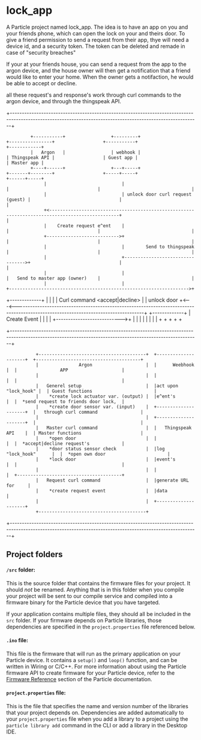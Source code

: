# lock_app

A Particle project named lock_app.
The idea is to have an app on you and your friends phone, which can open the lock on your and theirs door.
To give a friend permission to send a request from their app, thye will need a device id, and a security token.
The token can be deleted and remade in case of "security breaches"

If your at your friends house, you can send a request from the app to the argon device,
and the house owner will then get a notification that a friend would like to enter your home.
When the owner gets a notifaction, he would be able to accept or decline.

all these request's and response's work through curl commands to the argon device, and through the thingspeak API.


+------------------------------------------------------------------------------------------------------------------------------------------------------------+

             +-----------+                 +---------+                    +----------------+                  +-----------+                     +------------+
             |   Argon   |                 | webhook |                    | Thingspeak API |                  | Guest app |                     | Master app |
             +----+------+                 +---+-----+                    +-------+--------+                  +-----+-----+                     +------+-----+
                  |                            |                                  |                                 |                                  |
                  |                            | unlock door curl request (guest) |                                 |                                  |
                  +<------------------------------------------------------------------------------------------------+                                  |
                  |    Create request e^ent    |                                  |                                 |                                  |
                  +--------------------------->+                                  |                                 |                                  |
                  |                            |        Send to thingspeak        |                                 |                                  |
                  |                            +--------------------------------->+                                 |                                  |
                  |                            |                                  |   Send to master app (owner)    |                                  |
                  |                            |                                  +------------------------------------------------------------------->+
+-------------+   |                            |                                  |                                 |  Curl command <accept|decline>   |
| unlock door +<---<-----------------------------------------------------------------------------------------------------------------------------------+
+-------------+   |   Create Event <status>    |                                  |                                 |                                  |
                  +--------------------------->+                                  |                                 |                                  |
                  |                            |                                  |                                 |                                  |
                  +                            +                                  +                                 +                                  +

+------------------------------------------------------------------------------------------------------------------------------------------------------------+

               +----------------------------------------+  +---------------------+  +---------------------------------------+
               |               Argon                    |  |      Weebhook       |  |                APP                    |
               |                                        |  |                     |  |                                       |
               |   Generel setup                        |  |act upon "lock_hook" |  | Guest functions                       |
               |    *create lock actuator var. (output) |  |e^ent's              |  |  *send request to friends door lock,  |
               |    *create door sensor var. (input)    |  +---------------------+  |   through curl command                |
               |                                        |  +---------------------+  |                                       |
               |   Master curl command                  |  |   Thingspeak API    |  | Master functions                      |
               |    *open door                          |  |                     |  |  *accept|decline request's            |
               |    *door status sensor check           |  |log "lock_hook"      |  |  *open own door                       |
               |    *lock door                          |  |event's              |  |                                       |
               |                                        |  |                     |  +---------------------------------------+
               |   Request curl command                 |  |generate URL for     |
               |    *create request event               |  |data                 |
               |                                        |  +---------------------+
               +----------------------------------------+

+------------------------------------------------------------------------------------------------------------------------------------------------------------+




## Project folders

#### ```/src``` folder:  
This is the source folder that contains the firmware files for your project. It should *not* be renamed. 
Anything that is in this folder when you compile your project will be sent to our compile service and compiled into a firmware binary for the Particle device that you have targeted.

If your application contains multiple files, they should all be included in the `src` folder. If your firmware depends on Particle libraries, those dependencies are specified in the `project.properties` file referenced below.

#### ```.ino``` file:
This file is the firmware that will run as the primary application on your Particle device. It contains a `setup()` and `loop()` function, and can be written in Wiring or C/C++. For more information about using the Particle firmware API to create firmware for your Particle device, refer to the [Firmware Reference](https://docs.particle.io/reference/firmware/) section of the Particle documentation.

#### ```project.properties``` file:  
This is the file that specifies the name and version number of the libraries that your project depends on. Dependencies are added automatically to your `project.properties` file when you add a library to a project using the `particle library add` command in the CLI or add a library in the Desktop IDE.

